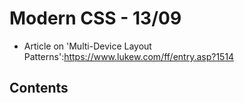 <!-- omit in toc -->
<!-- omit in toc -->
# Modern CSS - 13/09

- Article on 'Multi-Device Layout Patterns':<https://www.lukew.com/ff/entry.asp?1514>

<!-- omit in toc -->
## Contents
